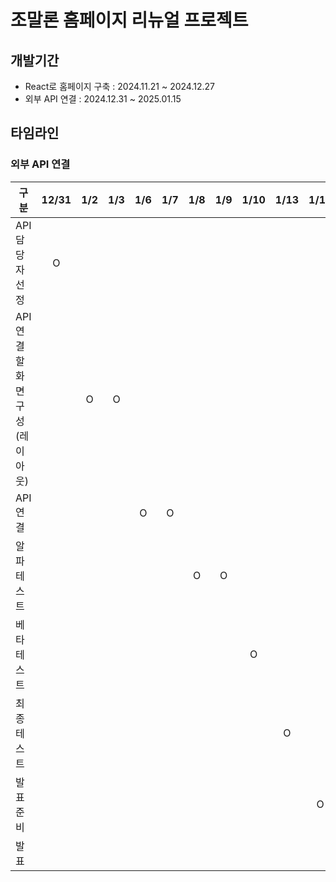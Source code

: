 # 조말론 홈페이지 리뉴얼 프로젝트
## 개발기간
- React로 홈페이지 구축 : 2024.11.21 ~ 2024.12.27
- 외부 API 연결 : 2024.12.31 ~ 2025.01.15
## 타임라인

### 외부 API 연결
| 구분                           | 12/31 | 1/2 | 1/3 | 1/6 | 1/7 | 1/8 | 1/9 | 1/10 | 1/13 | 1/14 | 1/15 |
|--------------------------------|:-----:|:---:|:---:|:---:|:---:|:---:|:---:|:----:|:----:|:----:|:----:|
|         API 담당자 선정        |   O   |     |     |     |     |     |     |      |      |      |      |
| API 연결할 화면 구성(레이아웃) |       |  O  |  O  |     |     |     |     |      |      |      |      |
| API 연결            |       |     |     |  O  |  O  |     |     |      |      |      |      |
|           알파테스트           |       |     |     |     |     |  O  |  O  |      |      |      |      |
|           베타테스트           |       |     |     |     |     |     |     |   O  |      |      |      |
|           최종테스트           |       |     |     |     |     |     |     |      |   O  |      |      |
|            발표준비            |       |     |     |     |     |     |     |      |      |   O  |      |
|             발표              |       |     |     |     |     |     |     |      |      |      |   O  |
